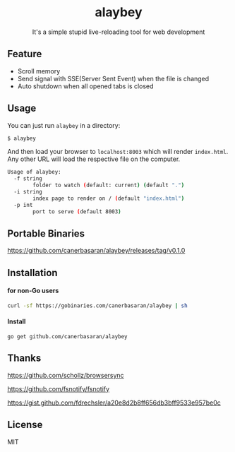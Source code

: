 <div align="center">
  <h1>alaybey</h1>

  <p>It's a simple stupid live-reloading tool for web development</p>
</div>


## Feature
- Scroll memory
- Send signal with SSE(Server Sent Event) when the file is changed
- Auto shutdown when all opened tabs is closed

## Usage 

You can just run `alaybey` in a directory:

```bash
$ alaybey
```

And then load your browser to `localhost:8003` which will render `index.html`. Any other URL will load the respective file on the computer.

```bash
Usage of alaybey:
  -f string
        folder to watch (default: current) (default ".")
  -i string
        index page to render on / (default "index.html")
  -p int
        port to serve (default 8003)
```

## Portable Binaries
https://github.com/canerbasaran/alaybey/releases/tag/v0.1.0

## Installation
#### for non-Go users

```sh
curl -sf https://gobinaries.com/canerbasaran/alaybey | sh
```

#### Install

```
go get github.com/canerbasaran/alaybey
```



## Thanks

https://github.com/schollz/browsersync

https://github.com/fsnotify/fsnotify

https://gist.github.com/fdrechsler/a20e8d2b8ff656db3bff9533e957be0c

## License

MIT
